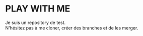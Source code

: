 # PLAY WITH ME

Je suis un repository de test.  
N'hésitez pas à me cloner, créer des branches et de les merger.
